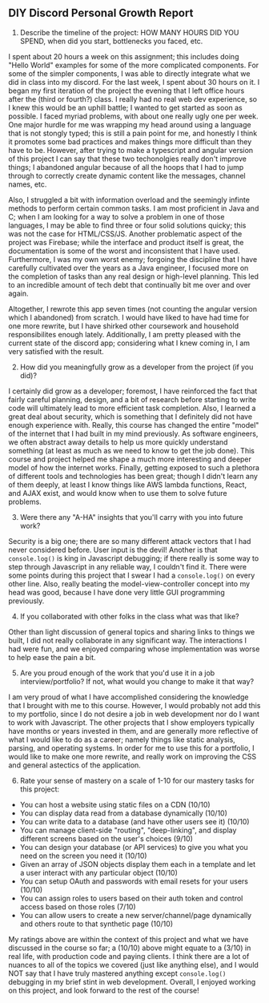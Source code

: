 ## DIY Discord Personal Growth Report

1. Describe the timeline of the project: HOW MANY HOURS DID YOU SPEND, when did you start, bottlenecks you faced, etc.

I spent about 20 hours a week on this assignment; this includes doing "Hello World" examples for some of the more complicated components. For some of the simpler components, I was able to directly integrate what we did in class into my discord. For the last week, I spent about 30 hours on it. I began my first iteration of the project the evening that I left office hours after the (third or fourth?) class. I really had no real web dev experience, so I knew this would be an uphill battle; I wanted to get started as soon as possible. I faced myriad problems, with about one really ugly one per week. One major hurdle for me was wrapping my head around using a language that is not stongly typed; this is still a pain point for me, and honestly I think it promotes some bad practices and makes things more difficult than they have to be. However, after trying to make a typescript and angular version of this project I can say that these two techonolgies really don't improve things; I abandoned angular because of all the hoops that I had to jump through to correctly create dynamic content like the messages, channel names, etc.

Also, I struggled a bit with information overload and the seemingly infinte methods to perform certain common tasks. I am most proficient in Java and C; when I am looking for a way to solve a problem in one of those languages, I may be able to find three or four solid solutions quicky; this was not the case for HTML/CSS/JS. Another problematic aspect of the project was Firebase; while the interface and product itself is great, the documentation is some of the worst and inconsistent that I have used. Furthermore, I was my own worst enemy; forgoing the discipline that I have carefully cultivated over the years as a Java engineer, I focused more on the completion of tasks than any real design or high-level planning. This led to an incredible amount of tech debt that continually bit me over and over again.

Altogether, I rewrote this app seven times (not counting the angular version which I abandoned) from scratch. I would have liked to have had time for one more rewrite, but I have shirked other coursework and household responsibilites enough lately. Additionally, I am pretty pleased with the current state of the discord app; considering what I knew coming in, I am very satisfied with the result.

2. How did you meaningfully grow as a developer from the project (if you did)?

I certainly did grow as a developer; foremost, I have reinforced the fact that fairly careful planning, design, and a bit of research before starting to write code will ultimately lead to more efficient task completion. Also, I learned a great deal about security, which is something that I definitely did not have enough experience with. Really, this course has changed the entire "model" of the internet that I had built in my mind previously. As software engineers, we often abstract away details to help us more quickly understand something (at least as much as we need to know to get the job done). This course and project helped me shape a much more interesting and deeper model of how the internet works. Finally, getting exposed to such a plethora of different tools and technologies has been great; though I didn't learn any of them deeply, at least I know things like AWS lambda functions, React, and AJAX exist, and would know when to use them to solve future problems.

3. Were there any "A-HA" insights that you'll carry with you into future work?

Security is a big one; there are so many different attack vectors that I had never considered before. User input is the devil! Another is that `console.log()` is king in Javascript debugging; if there really is some way to step through Javascript in any reliable way, I couldn't find it. There were some points during this project that I swear I had a `console.log()` on every other line. Also, really beating the model-view-controller concept into my head was good, because I have done very little GUI programming previously.

4. If you collaborated with other folks in the class what was that like?

Other than light discussion of general topics and sharing links to things we built, I did not really collaborate in any significant way. The interactions I had were fun, and we enjoyed comparing whose implementation was worse to help ease the pain a bit.

5. Are you proud enough of the work that you'd use it in a job interview/portfolio? If not, what would you change to make it that way?

I am very proud of what I have accomplished considering the knowledge that I brought with me to this course. However, I would probably not add this to my portfolio, since I do not desire a job in web development nor do I want to work with Javascript. The other projects that I show employers typically have months or years invested in them, and are generally more reflective of what I would like to do as a career; namely things like static analysis, parsing, and operating systems. In order for me to use this for a portfolio, I would like to make one more rewrite, and really work on improving the CSS and general astectics of the application.

6. Rate your sense of mastery on a scale of 1-10 for our mastery tasks for this project:
 - You can host a website using static files on a CDN (10/10)
 - You can display data read from a database dynamically (10/10)
 - You can write data to a database (and have other users see it) (10/10)
 - You can manage client-side "routing", "deep-linking", and display different screens based on the user's choices (9/10)
 - You can design your database (or API services) to give you what you need on the screen you need it (10/10)
 - Given an array of JSON objects display them each in a template and let a user interact with any particular object (10/10)
 - You can setup OAuth and passwords with email resets for your users (10/10)
 - You can assign roles to users based on their auth token and control access based on those roles  (7/10)
 - You can allow users to create a new server/channel/page dynamically and others route to that synthetic page (10/10)

My ratings above are within the context of this project and what we have discussed in the course so far; a (10/10) above might equate to a (3/10) in real life, with production code and paying clients. I think there are a lot of nuances to all of the topics we covered (just like anything else), and I would NOT say that I have truly mastered anything except `console.log()` debugging in my brief stint in web development. Overall, I enjoyed working on this project, and look forward to the rest of the course!
